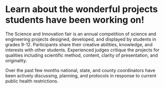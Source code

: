 # Learn about the wonderful projects students have been working on!

The Science and Innovation fair is an annual competition of science and engineering projects designed, developed, and displayed by students in grades 9-12. Participants share their creative abilities, knowledge, and interests with other students. Experienced judges critique the projects for qualities including scientific method, content, clarity of presentation, and originality.

Over the past few months national, state, and county coordinators have been actively discussing, planning, and protocols in response to current public health restrictions.